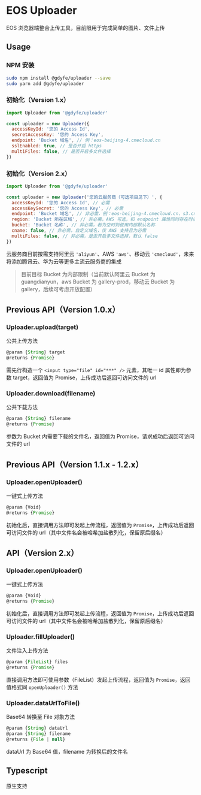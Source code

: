 # EOS Uploader

EOS 浏览器端整合上传工具，目前限用于完成简单的图片、文件上传

## Usage

### NPM 安装

```bash
sudo npm install @gdyfe/uploader --save
sudo yarn add @gdyfe/uploader
```

### 初始化（Version 1.x）

```javascript
import Uploader from '@gdyfe/uploader'

const uploader = new Uploader({
  accessKeyId: '您的 Access Id',
  secretAccessKey: '您的 Access Key',
  endpoint: 'Bucket 域名', // 例：eos-beijing-4.cmecloud.cn
  sslEnabled: true, // 是否开启 https
  multiFiles: false, // 是否开启多文件选择
})
```

### 初始化（Version 2.x）

```javascript
import Uploader from '@gdyfe/uploader'

const uploader = new Uploader('您的云服务商（可选项目见下）', {
  accessKeyId: '您的 Access Id', // 必需
  accessKeySecret: '您的 Access Key', // 必需
  endpoint: 'Bucket 域名', // 非必需，例：eos-beijing-4.cmecloud.cn、s3.cn-northwest-1.amazonaws.com.cn 等
  region: 'Bucket 所在区域', // 非必需，AWS 可选，和 endpoint 属性同时存在时以 endpoint 为主，例：cn-north-1
  bucket: 'Bucket 名称', // 非必需，若为空时则使用内部默认名称
  cname: false, // 非必需，自定义域名，仅 AWS 支持且为必需
  multiFiles: false, // 非必需，是否开启多文件选择，默认 false
})
```

云服务商目前按需支持阿里云 `'aliyun'`、AWS `'aws'`、移动云 `'cmecloud'`，未来将添加腾讯云、华为云等更多主流云服务商的集成

> 目前目标 Bucket 为内部限制（当前默认阿里云 Bucket 为 guangdianyun，aws Bucket 为 gallery-prod，移动云 Bucket 为 gallery，后续可考虑开放配置）

## Previous API（Version 1.0.x）

### Uploader.upload(target)

公共上传方法

```javascript
@param {String} target
@returns {Promise}
```

需先行构造一个 `<input type="file" id="***" />` 元素，其唯一 id 属性即为参数 target，返回值为 Promise，上传成功后返回可访问文件的 url

### Uploader.download(filename)

公共下载方法

```javascript
@param {String} filename
@returns {Promise}
```

参数为 Bucket 内需要下载的文件名，返回值为 Promise，请求成功后返回可访问文件的 url

## Previous API（Version 1.1.x - 1.2.x）

### Uploader.openUploader()

一键式上传方法

```javascript
@param {Void}
@returns {Promise}
```

初始化后，直接调用方法即可发起上传流程，返回值为 `Promise`，上传成功后返回可访问文件的 url（其中文件名会被哈希加盐散列化，保留原后缀名）

## API（Version 2.x）

### Uploader.openUploader()

一键式上传方法

```javascript
@param {Void}
@returns {Promise}
```

初始化后，直接调用方法即可发起上传流程，返回值为 `Promise`，上传成功后返回可访问文件的 url（其中文件名会被哈希加盐散列化，保留原后缀名）

### Uploader.fillUploader()

文件注入上传方法

```javascript
@param {FileList} files
@returns {Promise}
```

直接调用方法即可使用参数（FileList）发起上传流程，返回值为 `Promise`，返回值格式同 `openUploader()` 方法

### Uploader.dataUrlToFile()

Base64 转换至 File 对象方法

```javascript
@param {String} dataUrl
@param {String} filename
@returns {File | null}
```

dataUrl 为 Base64 值，filename 为转换后的文件名

## Typescript

原生支持
